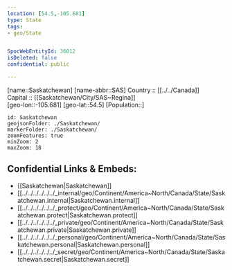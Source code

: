 ```yaml
---
location: [54.5,-105.681] 
type: State
tags:
- geo/State


SpocWebEntityId: 36012
isDeleted: false
confidential: public

---
```


[name::Saskatchewan] 
[name-abbr::SAS] 
Country :: [[../../Canada]]  
Capital :: [[Saskatchewan/City/SAS~Regina]]  
[geo-lon::-105.681] 
[geo-lat::54.5] 
[Population::] 



```leaflet
id: Saskatchewan
geojsonFolder: ./Saskatchewan/
markerFolder: ./Saskatchewan/
zoomFeatures: true 
minZoom: 2 
maxZoom: 18
```


## Confidential Links & Embeds: 
- [[Saskatchewan|Saskatchewan]]  
- [[../../../../../../_internal/geo/Continent/America~North/Canada/State/Saskatchewan.internal|Saskatchewan.internal]] 
- [[../../../../../../_protect/geo/Continent/America~North/Canada/State/Saskatchewan.protect|Saskatchewan.protect]] 
- [[../../../../../../_private/geo/Continent/America~North/Canada/State/Saskatchewan.private|Saskatchewan.private]] 
- [[../../../../../../_personal/geo/Continent/America~North/Canada/State/Saskatchewan.personal|Saskatchewan.personal]] 
- [[../../../../../../_secret/geo/Continent/America~North/Canada/State/Saskatchewan.secret|Saskatchewan.secret]] 
